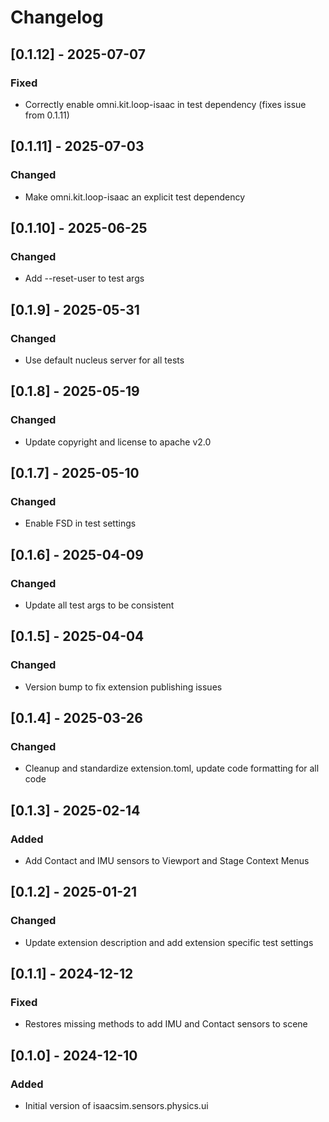 # Changelog
## [0.1.12] - 2025-07-07
### Fixed
- Correctly enable omni.kit.loop-isaac in test dependency (fixes issue from 0.1.11)

## [0.1.11] - 2025-07-03
### Changed
- Make omni.kit.loop-isaac an explicit test dependency

## [0.1.10] - 2025-06-25
### Changed
- Add --reset-user to test args

## [0.1.9] - 2025-05-31
### Changed
- Use default nucleus server for all tests

## [0.1.8] - 2025-05-19
### Changed
- Update copyright and license to apache v2.0

## [0.1.7] - 2025-05-10
### Changed
- Enable FSD in test settings

## [0.1.6] - 2025-04-09
### Changed
- Update all test args to be consistent

## [0.1.5] - 2025-04-04
### Changed
- Version bump to fix extension publishing issues

## [0.1.4] - 2025-03-26
### Changed
- Cleanup and standardize extension.toml, update code formatting for all code

## [0.1.3] - 2025-02-14
### Added
- Add Contact and IMU sensors to Viewport and Stage Context Menus

## [0.1.2] - 2025-01-21
### Changed
- Update extension description and add extension specific test settings

## [0.1.1] - 2024-12-12
### Fixed
- Restores missing methods to add IMU and Contact sensors to scene

## [0.1.0] - 2024-12-10
### Added
- Initial version of isaacsim.sensors.physics.ui
